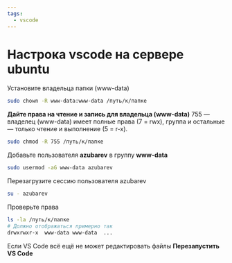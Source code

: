 ```yaml
---
tags:
  - vscode
---
```


# Настрока vscode на сервере ubuntu

Установите владельца папки (www-data)
```bash
sudo chown -R www-data:www-data /путь/к/папке
```
**Дайте права на чтение и запись для владельца (www-data)**
755 — владелец (www-data) имеет полные права (7 = rwx), группа и остальные — только чтение и выполнение (5 = r-x).
```bash
sudo chmod -R 755 /путь/к/папке
```
Добавьте пользователя **azubarev** в группу **www-data**
```bash
sudo usermod -aG www-data azubarev
```
Перезагрузите сессию пользователя azubarev
```bash
su - azubarev
```
Проверьте права
```bash
ls -la /путь/к/папке
# Должно отображаться примерно так
drwxrwxr-x  www-data www-data  ...
```
Если VS Code всё ещё не может редактировать файлы
**Перезапустить VS Code**